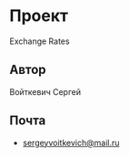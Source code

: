 # Проект

Exchange Rates

## Автор

Войткевич Сергей

## Почта

- [sergeyvoitkevich@mail.ru](sergeyvoitkevich@mail.ru)

